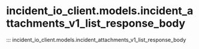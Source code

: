 # incident_io_client.models.incident_attachments_v1_list_response_body

::: incident_io_client.models.incident_attachments_v1_list_response_body
